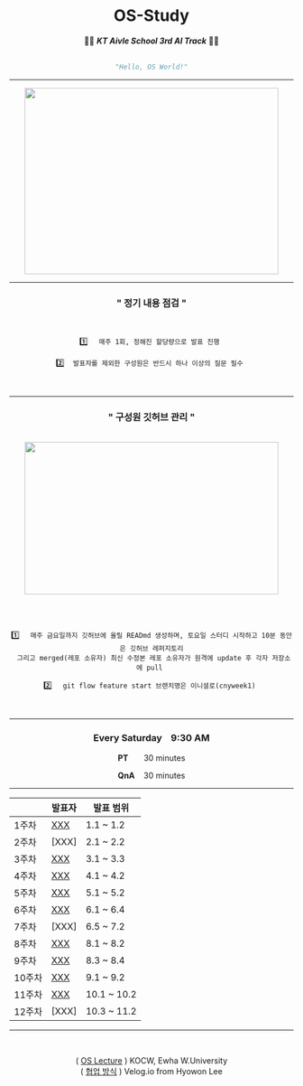 <div align=center> 


# OS-Study

   
   🧑‍💻 <strong>*KT Aivle School 3rd AI Track*</strong> 🧑‍💻        <br/><br/>
    
                
```python  
"Hello, OS World!"
```
***
<img src="https://velog.velcdn.com/images%2Ftataki26%2Fpost%2F3d83dc40-fdd5-4298-b8c8-0178bfb940cf%2FPAFF_111318_multitaskingillusion-609x419.jpg" width="450px" height="330px">

***   

### " 정기 내용 점검 " 

<br/>

 1️⃣ &nbsp;  `  매주 1회, 정해진 할당량으로 발표 진행  `   
 
 
 2️⃣ &nbsp;`  발표자를 제외한 구성원은 반드시 하나 이상의 질문 필수  `   
 
 </br>
 
 ***
 


 ### <strong> " 구성원 깃허브 관리 "</strong>
 </br>
 <img src="https://velog.velcdn.com/images%2Fhyowon_lee%2Fpost%2F6356c523-e11d-45f7-a24e-1321fc077480%2Fimage.png" width="450px" height="270px">


</br></br>


 1️⃣ &nbsp; `  매주 금요일까지 깃허브에 올릴 READmd 생성하며, 토요일 스터디 시작하고 10분 동안은 깃허브 레퍼지토리 `
</br> &nbsp; ` 그리고 merged(레포 소유자) 최신 수정본 레포 소유자가 원격에 update 후 각자 저장소에 pull  `

 2️⃣ &nbsp; `  git flow feature start 브랜치명은 이니셜로(cnyweek1)  `



<br/>


***     
### <strong>Every Saturday &nbsp;&nbsp;  9:30 AM</strong>

<strong>PT</strong> &nbsp; &nbsp;&nbsp;&nbsp;  30 minutes     

<strong>QnA</strong> &nbsp;&nbsp;  30 minutes    
 *** 
&nbsp;|발표자|발표 범위
---|---|---
1주차|[XXX](https://github.com/Junobee25)|1.1 ~ 1.2
2주차|[XXX]|2.1 ~ 2.2
3주차|[XXX](https://github.com/rxmxntic)|3.1 ~ 3.3
4주차|[XXX](https://github.com/losie2)|4.1 ~ 4.2
5주차|[XXX](https://github.com/yanghj0)|5.1 ~ 5.2
6주차|[XXX](https://github.com/Junobee25)|6.1 ~ 6.4
7주차|[XXX]|6.5 ~ 7.2
8주차|[XXX](https://github.com/rxmxntic)|8.1 ~ 8.2
9주차|[XXX](https://github.com/losie2)|8.3 ~ 8.4
10주차|[XXX](https://github.com/yanghj0)|9.1 ~ 9.2
11주차|[XXX](https://github.com/Junobee25)|10.1 ~ 10.2
12주차|[XXX]|10.3 ~ 11.2

***
</br>

( [OS Lecture](http://kocw.net/home/search/kemView.do?kemId=1046323) ) KOCW, Ewha W.University </br> 
( [협업 방식](https://velog.io/@hyowon_lee/Git-GitHub%EB%A1%9C-%ED%98%91%EC%97%85%ED%95%98%EA%B8%B0-Forking-Workflow) ) Velog.io from Hyowon Lee
</div>
